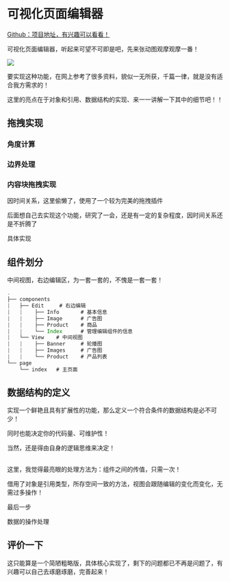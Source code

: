 # 可视化页面编辑器


[Github：项目地址，有兴趣可以看看！](https://github.com/wsydxiangwang/Visualization-Page)

可视化页面编辑器，听起来可望不可即是吧，先来张动图观摩观摩一番！

![](https://p3-juejin.byteimg.com/tos-cn-i-k3u1fbpfcp/9e33c4169a094e9284aed20c0921ae66~tplv-k3u1fbpfcp-watermark.image)

要实现这种功能，在网上参考了很多资料，貌似一无所获，千篇一律，就是没有适合我方需求的！

这里的亮点在于对象和引用、数据结构的实现、来一一讲解一下其中的细节吧！！

## 拖拽实现



### 

### 角度计算


### 边界处理

### 内容块拖拽实现

因时间关系，这里偷懒了，使用了一个较为完美的拖拽插件

后面想自己去实现这个功能，研究了一会，还是有一定的复杂程度，因时间关系还是不折腾了

具体实现


## 组件划分

中间视图，右边编辑区，为一套一套的，不愧是一套一套！

```js
.
├── components
|   ├── Edit     # 右边编辑
|   |    ├── Info       # 基本信息
|   |    ├── Image      # 广告图
|   |    ├── Product    # 商品
|   |    └── Index      # 管理编辑组件的信息
|   └── View    # 中间视图
|   |    ├── Banner     # 轮播图
|   |    ├── Images     # 广告图
|   |    └── Product    # 产品列表
└── page
    └── index   # 主页面
```

## 数据结构的定义

实现一个鲜艳且具有扩展性的功能，那么定义一个符合条件的数据结构是必不可少！

同时也能决定你的代码量、可维护性！

当然，还是得由自身的逻辑思维来决定！



##
这里，我觉得最亮眼的处理方法为：组件之间的传值，只需一次！

借用了对象是引用类型，所存空间一致的方法，视图会跟随编辑的变化而变化，无需过多操作！

最后一步

数据的操作处理

## 评价一下

这只能算是一个简陋粗略版，具体核心实现了，剩下的问题都已不再是问题了，有兴趣可以自己去琢磨琢磨，完善起来！
